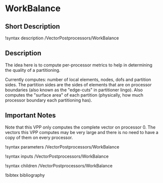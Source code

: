 # WorkBalance

## Short Description

!syntax description /VectorPostprocessors/WorkBalance

## Description

The idea here is to compute per-processor metrics to help in determining the quality of a partitioning.

Currently computes: number of local elements, nodes, dofs and partition sides.  The partition sides are the sides of elements that are on processor boundaries (also known as the "edge-cuts" in partitioner lingo).  Also computes the "surface area" of each partition (physically, how much processor boundary each partitioning has).

## Important Notes

Note that this VPP only computes the complete vector on processor 0.  The vectors this VPP computes may be very large and there is no need to have a copy of them on every processor.

!syntax parameters /VectorPostprocessors/WorkBalance

!syntax inputs /VectorPostprocessors/WorkBalance

!syntax children /VectorPostprocessors/WorkBalance

!bibtex bibliography
